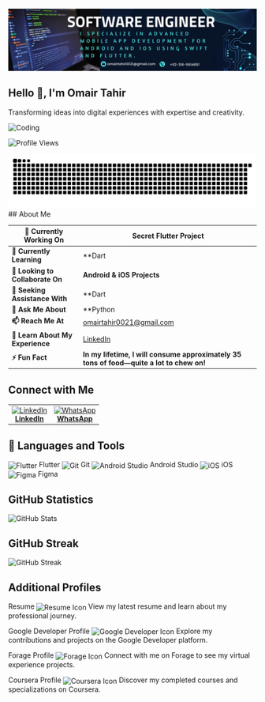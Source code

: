 ![Logo](https://raw.githubusercontent.com/omairtahir21/Resume/main/Navy%20Blue%20Geometric%20Technology%20LinkedIn%20Banner.png)

## Hello 👋, I'm Omair Tahir

Transforming ideas into digital experiences with expertise and creativity.

![Coding](https://media.licdn.com/dms/image/C5612AQGvwJW8k43zdA/article-inline_image-shrink_1500_2232/0/1636176827432?e=1724889600&v=beta&t=4IMVRA_U6PoJS_65VIWd4t4lo_2gMqAoJfUmw3r1Eo4)

![Profile Views](https://komarev.com/ghpvc/?username=omairtahir21&label=Profile%20Views&color=0e75b6&style=flat)
<div align="center">
    <a href="https://www.devmirza.ml">
        <img src="https://github.com/Zaid-maker/Zaid-maker/blob/output/github-snake-dark.svg" alt="snake" />
    </a>
</div>
## About Me

| **🔭 Currently Working On** | **Secret Flutter Project** |
|------------------------------|----------------------------|
| **🌱 Currently Learning**    | **Dart | Flutter**         |
| **👯 Looking to Collaborate On** | **Android & iOS Projects** |
| **🤝 Seeking Assistance With** | **Dart | Flutter**         |
| **💬 Ask Me About**          | **Python | Flutter | C# | Java** |
| **📫 Reach Me At**           | [omairtahir0021@gmail.com](mailto:omairtahir0021@gmail.com) |
| **📄 Learn About My Experience** | [LinkedIn](https://www.linkedin.com/in/omairtahir/) |
| **⚡ Fun Fact**              | **In my lifetime, I will consume approximately 35 tons of food—quite a lot to chew on!** |

## Connect with Me

<table>
  <tr>
    <td align="center">
      <a href="https://www.linkedin.com/in/omairtahir/">
        <img src="https://raw.githubusercontent.com/rahuldkjain/github-profile-readme-generator/master/src/images/icons/Social/linked-in-alt.svg" width="35" height="35" alt="LinkedIn" /><br/>
        <strong>LinkedIn</strong>
      </a>
    </td>
    <td align="center">
      <a href="https://wa.me/+923165614651">
        <img src="https://raw.githubusercontent.com/rahuldkjain/github-profile-readme-generator/master/src/images/icons/Social/whatsapp.svg" width="35" height="35" alt="WhatsApp" /><br/>
        <strong>WhatsApp</strong>
      </a>
    </td>
  </tr>
</table>

## 🚀 Languages and Tools

<img src="https://www.vectorlogo.zone/logos/flutterio/flutterio-icon.svg" alt="Flutter" width="30" height="30" style="vertical-align:middle;"> Flutter
<img src="https://www.vectorlogo.zone/logos/git-scm/git-scm-icon.svg" alt="Git" width="30" height="30" style="vertical-align:middle;"> Git
<img src="https://www.vectorlogo.zone/logos/android/android-icon.svg" alt="Android Studio" width="30" height="30" style="vertical-align:middle;"> Android Studio
<img src="https://www.vectorlogo.zone/logos/apple/apple-icon.svg" alt="iOS" width="30" height="30" style="vertical-align:middle;"> iOS
<img src="https://www.vectorlogo.zone/logos/figma/figma-icon.svg" alt="Figma" width="30" height="30" style="vertical-align:middle;"> Figma



## GitHub Statistics

![GitHub Stats](https://github-readme-stats.vercel.app/api?username=omairtahir21&show_icons=true&locale=en)

## GitHub Streak

![GitHub Streak](https://github-readme-streak-stats.herokuapp.com/?user=omairtahir21)

## Additional Profiles

Resume
<img src="https://cdn.icon-icons.com/icons2/1827/PNG/512/4288583documentfileresearchresumesearch-115773_115740.png" alt="Resume Icon" width="20" height="20" style="vertical-align:middle;">
View my latest resume and learn about my professional journey.

Google Developer Profile
<img src="https://cdn.icon-icons.com/icons2/729/PNG/512/google_icon-icons.com_62736.png" alt="Google Developer Icon" width="20" height="20" style="vertical-align:middle;">
Explore my contributions and projects on the Google Developer platform.

Forage Profile
<img src="https://cdn.icon-icons.com/icons2/725/PNG/256/speech-balloon-green-f256_icon-icons.com_62632.png" alt="Forage Icon" width="20" height="20" style="vertical-align:middle;">
Connect with me on Forage to see my virtual experience projects.

Coursera Profile
<img src="https://cdn.icon-icons.com/icons2/2699/PNG/512/coursera_logo_icon_170320.png" alt="Coursera Icon" width="20" height="20" style="vertical-align:middle;">
Discover my completed courses and specializations on Coursera.

